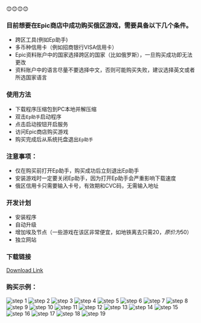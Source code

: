 :blush::blush::blush::blush:
### 目前想要在Epic商店中成功购买俄区游戏，需要具备以下几个条件。
* 跨区工具(例如Ep助手)
* 多币种信用卡（例如招商银行VISA信用卡）
* Epic资料账户中的国家选择跨区的国家（比如俄罗斯），一旦购买成功即无法更改
* 资料账户中的语言尽量不要选择中文，否则可能购买失败，建议选择英文或者所选国家语言

### 使用方法
* 下载程序压缩包到PC本地并解压缩
* 双击`Ep助手`启动程序
* 点击启动按钮开启服务
* 访问Epic商店购买游戏
* 购买完成后从系统托盘退出`Ep助手`

### 注意事项：
* 仅在购买前打开Ep助手，购买成功后立刻退出Ep助手
* 安装游戏时一定要关闭Ep助手，因为打开Ep助手会严重影响下载速度
* 俄区信用卡只需要输入卡号，有效期和CVC码，无需输入地址

### 开发计划
* 安装程序
* 自动升级
* 增加埃及节点（一些游戏在该区非常便宜，如地铁离去只需$20，原价为$50）
* 独立网站

### 下载链接 

[Download Link](https://github.com/nincenet/EpHelper-Release/releases/download/beta/EpHelper1.0.zip)

### 购买示例：

![step 1](https://github.com/nincenet/EpHelper-Release/blob/master/1.PNG)
![step 2](https://github.com/nincenet/EpHelper-Release/blob/master/2.PNG)
![step 3](https://github.com/nincenet/EpHelper-Release/blob/master/3.PNG)
![step 4](https://github.com/nincenet/EpHelper-Release/blob/master/4.PNG)
![step 5](https://github.com/nincenet/EpHelper-Release/blob/master/5.PNG)
![step 6](https://github.com/nincenet/EpHelper-Release/blob/master/6.PNG)
![step 7](https://github.com/nincenet/EpHelper-Release/blob/master/7.PNG)
![step 8](https://github.com/nincenet/EpHelper-Release/blob/master/8.PNG)
![step 9](https://github.com/nincenet/EpHelper-Release/blob/master/9.PNG)
![step 10](https://github.com/nincenet/EpHelper-Release/blob/master/10.PNG)
![step 11](https://github.com/nincenet/EpHelper-Release/blob/master/11.PNG)
![step 12](https://github.com/nincenet/EpHelper-Release/blob/master/12.PNG)
![step 13](https://github.com/nincenet/EpHelper-Release/blob/master/13.PNG)
![step 14](https://github.com/nincenet/EpHelper-Release/blob/master/14.PNG)
![step 15](https://github.com/nincenet/EpHelper-Release/blob/master/15.PNG)
![step 16](https://github.com/nincenet/EpHelper-Release/blob/master/16.PNG)
![step 17](https://github.com/nincenet/EpHelper-Release/blob/master/17.PNG)
![step 18](https://github.com/nincenet/EpHelper-Release/blob/master/18.PNG)
![step 19](https://github.com/nincenet/EpHelper-Release/blob/master/19.PNG)
